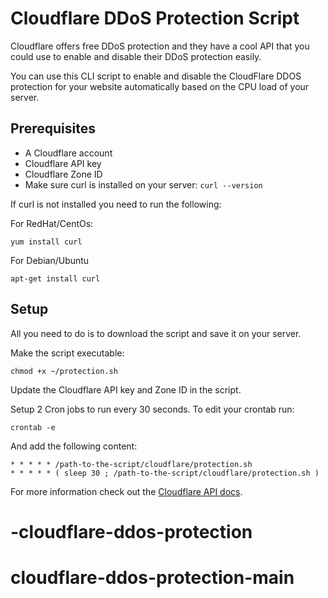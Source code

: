 # Cloudflare DDoS Protection Script

Cloudflare offers free DDoS protection and they have a cool API that you could use to enable and disable their DDoS protection easily.

You can use this CLI script to enable and disable the CloudFlare DDOS protection for your website automatically based on the CPU load of your server.

## Prerequisites

* A Cloudflare account
* Cloudflare API key
* Cloudflare Zone ID
* Make sure curl is installed on your server: `curl --version`

If curl is not installed you need to run the following:

For RedHat/CentOs:

```
yum install curl
```
For Debian/Ubuntu

```
apt-get install curl
```

## Setup

All you need to do is to download the script and save it on your server.

Make the script executable:

```
chmod +x ~/protection.sh
```

Update the Cloudflare API key and Zone ID in the script.

Setup 2 Cron jobs to run every 30 seconds. To edit your crontab run:

```
crontab -e
```

And add the following content:

```
* * * * * /path-to-the-script/cloudflare/protection.sh
* * * * * ( sleep 30 ; /path-to-the-script/cloudflare/protection.sh )
```

For more information check out the [Cloudflare API docs](https://developers.cloudflare.com/api/operations/zone-settings-change-security-level-setting).
# -cloudflare-ddos-protection
# cloudflare-ddos-protection-main
